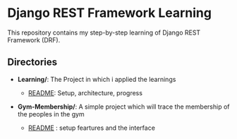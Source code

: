 # Django REST Framework Learning

This repository contains my step-by-step learning of Django REST Framework (DRF).

## Directories

- **Learning/**: The Project in which i applied the learnings 
  - [README](./Learning/README.md): Setup, architecture, progress

- **Gym-Membership/**: A simple project which will trace the membership of the peoples in the gym
  - [README](./Gym-Membership/README.md) : setup feartures and the interface
